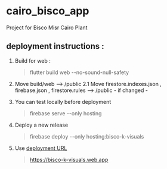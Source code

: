 # cairo_bisco_app

Project for Bisco Misr Cairo Plant

## deployment instructions :

1. Build for web :
   > flutter build web --no-sound-null-safety
2. Move build/web --> /public 2.1 Move firestore.indexes.json , firebase.json , firestore.rules -->
   /public - if changed -

3. You can test locally before deployment
   > firebase serve --only hosting
4. Deploy a new release
   > firebase deploy --only hosting:bisco-k-visuals
5. Use [deployment URL](https://bisco-k-visuals.web.app)
   > https://bisco-k-visuals.web.app
